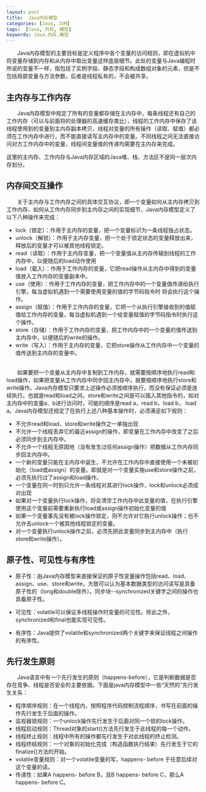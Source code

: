 ```yaml
---
layout: post
title:  Java内存模型
categories: [Java, JVM]
tags:  [Java, 内存, 模型]
keywords: Java,内存,模型
---
```



&emsp;&emsp;Java内存模型的主要目标是定义程序中各个变量的访问规则，即在虚拟机中将变量存储到内存和从内存中取出变量这样底层细节。此处的变量与Java编程时所说的变量不一样，指包括了实例字段、静态字段和构成数组对象的元素，但是不包括局部变量与方法参数，后者是线程私有的，不会被共享。




## 主内存与工作内存

&emsp;&emsp;Java内存模型中规定了所有的变量都存储在主内存中，每条线程还有自己的工作内存（可以与前面将的处理器的高速缓存类比），线程的工作内存中保存了该线程使用到的变量到主内存副本拷贝，线程对变量的所有操作（读取、赋值）都必须在工作内存中进行，而不能直接读写主内存中的变量。不同线程之间无法直接访问对方工作内存中的变量，线程间变量值的传递均需要在主内存来完成。 

这里的主内存、工作内存与Java内存区域的Java堆、栈、方法区不是同一层次内存划分。
    
## 内存间交互操作
&emsp;&emsp;关于主内存与工作内存之间的具体交互协议，即一个变量如何从主内存拷贝到工作内存、如何从工作内存同步到主内存之间的实现细节，Java内存模型定义了以下八种操作来完成：

* lock（锁定）：作用于主内存的变量，把一个变量标识为一条线程独占状态。
*  unlock（解锁）：作用于主内存变量，把一个处于锁定状态的变量释放出来，释放后的变量才可以被其他线程锁定。
* read（读取）：作用于主内存变量，把一个变量值从主内存传输到线程的工作内存中，以便随后的load动作使用
* load（载入）：作用于工作内存的变量，它把read操作从主内存中得到的变量值放入工作内存的变量副本中。
* use（使用）：作用于工作内存的变量，把工作内存中的一个变量值传递给执行引擎，每当虚拟机遇到一个需要使用变量的值的字节码指令时    将会执行这个操作。
* assign（赋值）：作用于工作内存的变量，它把一个从执行引擎接收到的值赋值给工作内存的变量，每当虚拟机遇到一个给变量赋值的字节码指令时执行这个操作。
* store（存储）：作用于工作内存的变量，把工作内存中的一个变量的值传送到主内存中，以便随后的write的操作。
* write（写入）：作用于主内存的变量，它把store操作从工作内存中一个变量的值传送到主内存的变量中。

<br>
&emsp;&emsp;如果要把一个变量从主内存中复制到工作内存，就需要按顺序地执行read和load操作，如果把变量从工作内存中同步回主内存中，就要按顺序地执行store和write操作。Java内存模型只要求上述操作必须按顺序执行，而没有保证必须是连续执行。也就是read和load之间，store和write之间是可以插入其他指令的，如对主内存中的变量a、b进行访问时，可能的顺序是read a，read b，load b， load a。Java内存模型还规定了在执行上述八种基本操作时，必须满足如下规则：

* 不允许read和load、store和write操作之一单独出现
* 不允许一个线程丢弃它的最近assign的操作，即变量在工作内存中改变了之后必须同步到主内存中。
* 不允许一个线程无原因地（没有发生过任何assign操作）把数据从工作内存同步回主内存中。
* 一个新的变量只能在主内存中诞生，不允许在工作内存中直接使用一个未被初始化（load或assign）的变量。即就是对一个变量实施use和store操作之前，必须先执行过了assign和load操作。
* 一个变量在同一时刻只允许一条线程对其进行lock操作，lock和unlock必须成对出现
* 如果对一个变量执行lock操作，将会清空工作内存中此变量的值，在执行引擎使用这个变量前需要重新执行load或assign操作初始化变量的值
* 如果一个变量事先没有被lock操作锁定，则不允许对它执行unlock操作；也不允许去unlock一个被其他线程锁定的变量。
* 对一个变量执行unlock操作之前，必须先把此变量同步到主内存中（执行store和write操作）。

## 原子性、可见性与有序性
* 原子性：由Java内存模型来直接保证的原子性变量操作包括read、load、assign、use、store和write，大致可以认为基本数据类型的访问读写是具备原子性的（long和double除外）。同步块--synchronized关键字之间的操作也具备原子性。

* 可见性：volatile可以保证多线程操作时变量的可见性。除此之外，synchronized和final也能实现可见性。

* 有序性：Java提供了volatile和synchronized两个关键字来保证线程之间操作的有序性。

## 先行发生原则
&emsp;&emsp;Java语言中有一个先行发生的原则（happens-before），它是判断数据是否存在竞争、线程是否安全的主要依据。下面是java内存模型中一些“天然的”先行发生关系：

* 程序顺序规则：在一个线程内，按照程序代码控制流程顺序，书写在前面的操作先行发生于后面的操作。
* 监视器锁规则：一个unlock操作先行发生于后面对同一个锁的lock操作。
* 线程启动规则：Thread对象的start()方法先行发生于此线程的每一个动作。
* 线程终止规则：线程中所有的操作都先行发生于对此线程的终止检测。
* 线程终结规则：一个对象的初始化完成（构造函数执行结束）先行发生于它的finalize()方法的开始。
* volatile变量规则：对一个volatile变量的写，happens- before 于任意后续对这个变量的读。
* 传递性：如果A happens- before B，且B happens- before C，那么A happens- before C。